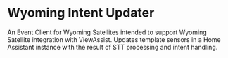 # Wyoming Intent Updater
An Event Client for Wyoming Satellites intended to support Wyoming Satellite integration with ViewAssist. Updates template sensors in a Home Assistant instance with the result of STT processing and intent handling.
